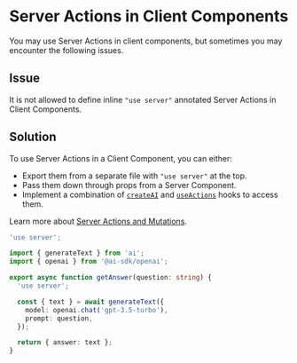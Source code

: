 # Server Actions in Client Components

You may use Server Actions in client components, but sometimes you may encounter the following issues.

## Issue

It is not allowed to define inline `"use server"` annotated Server Actions in Client Components.

## Solution

To use Server Actions in a Client Component, you can either:

- Export them from a separate file with `"use server"` at the top.
- Pass them down through props from a Server Component.
- Implement a combination of [`createAI`](../reference/ai-sdk-rsc/create-ai.md) and [`useActions`](../reference/ai-sdk-rsc/use-actions.md) hooks to access them.

Learn more about [Server Actions and Mutations](https://nextjs.org/docs/app/api-reference/functions/server-actions#with-client-components).

```ts
'use server';

import { generateText } from 'ai';
import { openai } from '@ai-sdk/openai';

export async function getAnswer(question: string) {
  'use server';

  const { text } = await generateText({
    model: openai.chat('gpt-3.5-turbo'),
    prompt: question,
  });

  return { answer: text };
}
```
